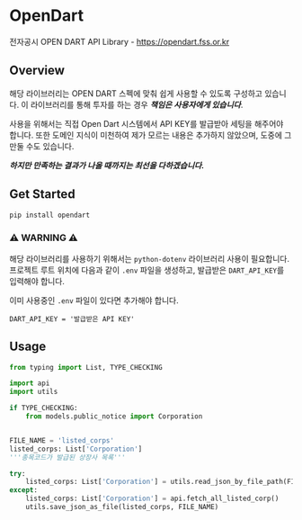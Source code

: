 # OpenDart
전자공시 OPEN DART API Library - https://opendart.fss.or.kr

## Overview

해당 라이브러리는 OPEN DART 스펙에 맞춰 쉽게 사용할 수 있도록 구성하고 있습니다.
이 라이브러리를 통해 투자를 하는 경우 ***책임은 사용자에게 있습니다***.

사용을 위해서는 직접 Open Dart 시스템에서 API KEY를 발급받아 세팅을 해주어야 합니다.
또한 도메인 지식이 미천하여 제가 모르는 내용은 추가하지 않았으며, 도중에 그만둘 수도 있습니다.

***하지만 만족하는 결과가 나올 때까지는 최선을 다하겠습니다.***

## Get Started

```bash
pip install opendart
```

### ⚠️ WARNING ⚠️

해당 라이브러리를 사용하기 위해서는 `python-dotenv` 라이브러리 사용이 필요합니다.
프로젝트 루트 위치에 다음과 같이 `.env` 파일을 생성하고,
발급받은 `DART_API_KEY`를 입력해야 합니다.

이미 사용중인 `.env` 파일이 있다면 추가해야 합니다.

```env
DART_API_KEY = '발급받은 API KEY'
```

## Usage

```python
from typing import List, TYPE_CHECKING

import api
import utils

if TYPE_CHECKING:
    from models.public_notice import Corporation


FILE_NAME = 'listed_corps'
listed_corps: List['Corporation']
'''종목코드가 발급된 상장사 목록'''

try:
    listed_corps: List['Corporation'] = utils.read_json_by_file_path(FILE_NAME)
except:
    listed_corps: List['Corporation'] = api.fetch_all_listed_corp()
    utils.save_json_as_file(listed_corps, FILE_NAME)
```
